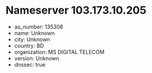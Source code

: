 # Nameserver 103.173.10.205

* as_number: 135308
* name: Unknown
* city: Unknown
* country: BD
* organization: MS DIGITAL TELECOM
* version: Unknown
* dnssec: true
